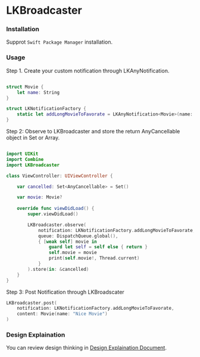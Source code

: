 # LKBroadcaster

### Installation
Supprot `Swift Package Manager` installation.

### Usage
Step 1. Create your custom notification through LKAnyNotification. 

```swift

struct Movie {
    let name: String
}

struct LKNotificationFactory {
    static let addLongMovieToFavorate = LKAnyNotification<Movie>(name: "addLongMovieToFavorate")
}

```
Step 2: Observe to LKBroadcaster and store the return AnyCancellable object in Set or Array. 

```swift

import UIKit
import Combine
import LKBroadcaster

class ViewController: UIViewController {

    var cancelled: Set<AnyCancellable> = Set()

    var movie: Movie?
    
    override func viewDidLoad() {
        super.viewDidLoad()

        LKBroadcaster.observe(
            notification: LKNotificationFactory.addLongMovieToFavorate,
            queue: DispatchQueue.global(),
            { [weak self] movie in
                guard let self = self else { return }
                self.movie = movie
                print(self.movie!, Thread.current)
            }
        ).store(in: &cancelled)
    }
}
```

Step 3: Post Notification through LKBroadscater

```swift
LKBroadcaster.post(
    notification: LKNotificationFactory.addLongMovieToFavorate, 
    content: Movie(name: "Nice Movie")
)
```

### Design Explaination
You can review design thinking in [Design Explaination Document](https://github.com/Wuchiwei/LKBroadcaster/blob/main/Design_Explaination.md).
